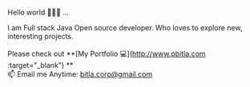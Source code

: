 Hello world 👋👋👋 ...

I am Full stack Java Open source developer. Who loves to explore new, interesting projects. <br /> <br />
Please check out **[My Portfolio 💻](http://www.pbitla.com :target="_blank") ** <br />
📫 Email me Anytime: bitla.corp@gmail.com

<!--
**pbitla/pbitla** is a ✨ _special_ ✨ repository because its `README.md` (this file) appears on your GitHub profile.

Here are some ideas to get you started:

- 🔭 I’m currently working on ...
- 🌱 I’m currently learning ...
- 👯 I’m looking to collaborate on ...
- 🤔 I’m looking for help with ...
- 💬 Ask me about ...
- 📫 How to reach me: ...
- 😄 Pronouns: ...
- ⚡ Fun fact: ...
-->
